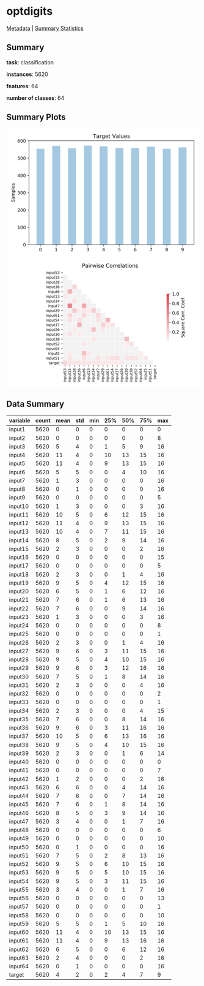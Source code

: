 # optdigits

[Metadata](metadata.yaml) | [Summary Statistics](summary_stats.csv)

## Summary

**task**: classification

**instances**: 5620

**features**: 64

**number of classes**: 64

## Summary Plots

![Labels](label.svg)
![Corr](corr.svg)

## Data Summary

|	variable	|	count	|	mean	|	std	|	min	|	25%	|	50%	|	75%	|	max|
| --- | --- | --- | --- | --- | --- | --- | --- | --- |
|	input1	|	5620	|	0	|	0	|	0	|	0	|	0	|	0	|	0
|	input2	|	5620	|	0	|	0	|	0	|	0	|	0	|	0	|	8
|	input3	|	5620	|	5	|	4	|	0	|	1	|	5	|	9	|	16
|	input4	|	5620	|	11	|	4	|	0	|	10	|	13	|	15	|	16
|	input5	|	5620	|	11	|	4	|	0	|	9	|	13	|	15	|	16
|	input6	|	5620	|	5	|	5	|	0	|	0	|	4	|	10	|	16
|	input7	|	5620	|	1	|	3	|	0	|	0	|	0	|	0	|	16
|	input8	|	5620	|	0	|	1	|	0	|	0	|	0	|	0	|	16
|	input9	|	5620	|	0	|	0	|	0	|	0	|	0	|	0	|	5
|	input10	|	5620	|	1	|	3	|	0	|	0	|	0	|	3	|	16
|	input11	|	5620	|	10	|	5	|	0	|	6	|	12	|	15	|	16
|	input12	|	5620	|	11	|	4	|	0	|	9	|	13	|	15	|	16
|	input13	|	5620	|	10	|	4	|	0	|	7	|	11	|	15	|	16
|	input14	|	5620	|	8	|	5	|	0	|	2	|	9	|	14	|	16
|	input15	|	5620	|	2	|	3	|	0	|	0	|	0	|	2	|	16
|	input16	|	5620	|	0	|	0	|	0	|	0	|	0	|	0	|	15
|	input17	|	5620	|	0	|	0	|	0	|	0	|	0	|	0	|	5
|	input18	|	5620	|	2	|	3	|	0	|	0	|	1	|	4	|	16
|	input19	|	5620	|	9	|	5	|	0	|	4	|	12	|	15	|	16
|	input20	|	5620	|	6	|	5	|	0	|	1	|	6	|	12	|	16
|	input21	|	5620	|	7	|	6	|	0	|	1	|	6	|	13	|	16
|	input22	|	5620	|	7	|	6	|	0	|	0	|	9	|	14	|	16
|	input23	|	5620	|	1	|	3	|	0	|	0	|	0	|	3	|	16
|	input24	|	5620	|	0	|	0	|	0	|	0	|	0	|	0	|	8
|	input25	|	5620	|	0	|	0	|	0	|	0	|	0	|	0	|	1
|	input26	|	5620	|	2	|	3	|	0	|	0	|	1	|	4	|	16
|	input27	|	5620	|	9	|	6	|	0	|	3	|	11	|	15	|	16
|	input28	|	5620	|	9	|	5	|	0	|	4	|	10	|	15	|	16
|	input29	|	5620	|	9	|	6	|	0	|	3	|	12	|	16	|	16
|	input30	|	5620	|	7	|	5	|	0	|	1	|	8	|	14	|	16
|	input31	|	5620	|	2	|	3	|	0	|	0	|	0	|	4	|	16
|	input32	|	5620	|	0	|	0	|	0	|	0	|	0	|	0	|	2
|	input33	|	5620	|	0	|	0	|	0	|	0	|	0	|	0	|	1
|	input34	|	5620	|	2	|	3	|	0	|	0	|	0	|	4	|	15
|	input35	|	5620	|	7	|	6	|	0	|	0	|	8	|	14	|	16
|	input36	|	5620	|	9	|	6	|	0	|	3	|	11	|	16	|	16
|	input37	|	5620	|	10	|	5	|	0	|	6	|	13	|	16	|	16
|	input38	|	5620	|	9	|	5	|	0	|	4	|	10	|	15	|	16
|	input39	|	5620	|	2	|	3	|	0	|	0	|	1	|	6	|	14
|	input40	|	5620	|	0	|	0	|	0	|	0	|	0	|	0	|	0
|	input41	|	5620	|	0	|	0	|	0	|	0	|	0	|	0	|	7
|	input42	|	5620	|	1	|	2	|	0	|	0	|	0	|	2	|	16
|	input43	|	5620	|	6	|	6	|	0	|	0	|	4	|	14	|	16
|	input44	|	5620	|	7	|	6	|	0	|	0	|	7	|	14	|	16
|	input45	|	5620	|	7	|	6	|	0	|	1	|	8	|	14	|	16
|	input46	|	5620	|	8	|	5	|	0	|	3	|	9	|	14	|	16
|	input47	|	5620	|	3	|	4	|	0	|	0	|	1	|	7	|	16
|	input48	|	5620	|	0	|	0	|	0	|	0	|	0	|	0	|	6
|	input49	|	5620	|	0	|	0	|	0	|	0	|	0	|	0	|	10
|	input50	|	5620	|	0	|	1	|	0	|	0	|	0	|	0	|	16
|	input51	|	5620	|	7	|	5	|	0	|	2	|	8	|	13	|	16
|	input52	|	5620	|	9	|	5	|	0	|	6	|	10	|	15	|	16
|	input53	|	5620	|	9	|	5	|	0	|	5	|	10	|	15	|	16
|	input54	|	5620	|	9	|	5	|	0	|	3	|	11	|	15	|	16
|	input55	|	5620	|	3	|	4	|	0	|	0	|	1	|	7	|	16
|	input56	|	5620	|	0	|	0	|	0	|	0	|	0	|	0	|	13
|	input57	|	5620	|	0	|	0	|	0	|	0	|	0	|	0	|	1
|	input58	|	5620	|	0	|	0	|	0	|	0	|	0	|	0	|	10
|	input59	|	5620	|	5	|	5	|	0	|	1	|	5	|	10	|	16
|	input60	|	5620	|	11	|	4	|	0	|	10	|	13	|	15	|	16
|	input61	|	5620	|	11	|	4	|	0	|	9	|	13	|	16	|	16
|	input62	|	5620	|	6	|	5	|	0	|	0	|	6	|	12	|	16
|	input63	|	5620	|	2	|	4	|	0	|	0	|	0	|	2	|	16
|	input64	|	5620	|	0	|	1	|	0	|	0	|	0	|	0	|	16
|	target	|	5620	|	4	|	2	|	0	|	2	|	4	|	7	|	9
